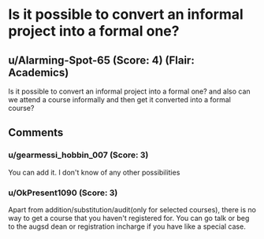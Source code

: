 # Is it possible to convert an informal project into a formal one?
## u/Alarming-Spot-65 (Score: 4) (Flair: Academics)
Is it possible to convert an informal project into a formal one? and also can we attend a course informally and then get it converted into a formal course?


## Comments

### u/gearmessi_hobbin_007 (Score: 3)
You can add it. I don't know of any other possibilities


### u/OkPresent1090 (Score: 3)
Apart from addition/substitution/audit(only for selected courses), there is no way to get a course that you haven't registered for. You can go talk or beg to the augsd dean or registration incharge if you have like a special case.




